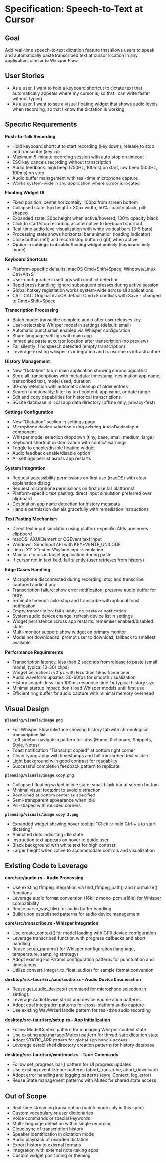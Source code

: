 # Specification: Speech-to-Text at Cursor

## Goal

Add real-time speech-to-text dictation feature that allows users to speak and automatically paste transcribed text at cursor location in any application, similar to Whisper Flow.

## User Stories

-   As a user, I want to hold a keyboard shortcut to dictate text that automatically appears where my cursor is, so that I can write faster without typing
-   As a user, I want to see a visual floating widget that shows audio levels when recording, so that I know the dictation is working

## Specific Requirements

**Push-to-Talk Recording**

-   Hold keyboard shortcut to start recording (key down), release to stop and transcribe (key up)
-   Maximum 5-minute recording session with auto-stop on timeout
-   ESC key cancels recording without transcription
-   Audio feedback: high beep (750Hz, 100ms) on start, low beep (500Hz, 100ms) on stop
-   Audio buffer management with real-time microphone capture
-   Works system-wide in any application where cursor is located

**Floating Widget UI**

-   Fixed position: center horizontally, 100px from screen bottom
-   Collapsed state: 5px height x 30px width, 50% opacity black, pill-shaped
-   Expanded state: 30px height when active/hovered, 100% opacity black
-   Click to start/stop recording as alternative to keyboard shortcut
-   Real-time audio level visualization with white vertical bars (3-5 bars)
-   Processing state shows horizontal bar animation (loading indicator)
-   Close button (left) and record/stop button (right) when active
-   Option in settings to disable floating widget entirely (keyboard-only mode)

**Keyboard Shortcuts**

-   Platform-specific defaults: macOS Cmd+Shift+Space, Windows/Linux Ctrl+Alt+S
-   User-configurable in settings with conflict detection
-   Rapid press handling: ignore subsequent presses during active session
-   Global hotkey registration works system-wide across all applications
-   CRITICAL: Original macOS default Cmd+S conflicts with Save - changed to Cmd+Shift+Space

**Transcription Processing**

-   Batch mode: transcribe complete audio after user releases key
-   User-selectable Whisper model in settings (default: small)
-   Automatic punctuation enabled via Whisper configuration
-   Share language settings with main app
-   Immediate paste at cursor location after transcription (no preview)
-   Fail silently if no speech detected (empty transcription)
-   Leverage existing whisper-rs integration and transcribe.rs infrastructure

**History Management**

-   New "Dictation" tab in main application showing chronological list
-   Store all transcriptions with metadata: timestamp, destination app name, transcribed text, model used, duration
-   30-day retention with automatic cleanup of older entries
-   Search functionality: filter by text content, app name, or date range
-   Edit and copy capabilities for historical transcriptions
-   SQLite database in local app data directory (offline only, privacy-first)

**Settings Configuration**

-   New "Dictation" section in settings page
-   Microphone device selection using existing AudioDeviceInput component
-   Whisper model selection dropdown (tiny, base, small, medium, large)
-   Keyboard shortcut customization with conflict warnings
-   Toggle to enable/disable floating widget
-   Audio feedback enable/disable option
-   All settings persist across app restarts

**System Integration**

-   Request accessibility permissions on first use (macOS) with clear explanation dialog
-   Request microphone permissions on first use (all platforms)
-   Platform-specific text pasting: direct input simulation preferred over clipboard
-   Destination app name detection for history metadata
-   Handle permission denials gracefully with remediation instructions

**Text Pasting Mechanism**

-   Direct text input simulation using platform-specific APIs preserves clipboard
-   macOS: AXUIElement or CGEvent text input
-   Windows: SendInput API with KEYEVENTF_UNICODE
-   Linux: X11 XTest or Wayland input simulation
-   Maintain focus in target application during paste
-   If cursor not in text field, fail silently (user retrieves from history)

**Edge Cases Handling**

-   Microphone disconnected during recording: stop and transcribe captured audio if any
-   Transcription failure: show error notification, preserve audio buffer for retry
-   5-minute timeout: auto-stop and transcribe with optional toast notification
-   Empty transcription: fail silently, no paste or notification
-   System audio device change: refresh device list in settings
-   Widget persistence across app restarts: remember enabled/disabled state
-   Multi-monitor support: show widget on primary monitor
-   Model not downloaded: prompt user to download, fallback to smallest available

**Performance Requirements**

-   Transcription latency: less than 2 seconds from release to paste (small model, typical 10-30s clips)
-   Widget animations: 60fps with less than 16ms frame time
-   Audio waveform updates: 30-60fps for smooth visualization
-   History search: less than 100ms response time for typical history size
-   Minimal startup impact: don't load Whisper models until first use
-   Efficient ring buffer for audio capture with minimal memory overhead

## Visual Design

**`planning/visuals/image.png`**

-   Full Whisper Flow interface showing history tab with chronological transcription list
-   Left sidebar navigation pattern for tabs (Home, Dictionary, Snippets, Style, Notes)
-   Toast notification "Transcript copied" at bottom right corner
-   Clean typography with timestamps and full transcribed text visible
-   Light background with good contrast for readability
-   Successful completion feedback pattern to replicate

**`planning/visuals/image copy.png`**

-   Collapsed floating widget in idle state: small black bar at screen bottom
-   Minimal visual footprint to avoid distraction
-   Positioned at bottom center as specified
-   Semi-transparent appearance when idle
-   Pill-shaped with rounded corners

**`planning/visuals/image copy 2.png`**

-   Expanded widget showing hover tooltip: "Click or hold Ctrl + s to start dictating"
-   Animated dots indicating idle state
-   Instruction text appears on hover to guide user
-   Black background with white text for high contrast
-   Larger height when active to accommodate controls and visualization

## Existing Code to Leverage

**core/src/audio.rs - Audio Processing**

-   Use existing ffmpeg integration via find_ffmpeg_path() and normalize() functions
-   Leverage audio format conversion (16kHz mono, pcm_s16le) for Whisper compatibility
-   Reuse parse_wav_file() for audio buffer handling
-   Build upon established patterns for audio device management

**core/src/transcribe.rs - Whisper Integration**

-   Use create_context() for model loading with GPU device configuration
-   Leverage transcribe() function with progress callbacks and abort handling
-   Reuse setup_params() for Whisper configuration (language, temperature, sampling strategy)
-   Adopt existing FullParams configuration patterns for punctuation and timestamps
-   Utilize convert_integer_to_float_audio() for sample format conversion

**desktop/src-tauri/src/cmd/audio.rs - Audio Device Enumeration**

-   Reuse get_audio_devices() command for microphone selection in settings
-   Leverage AudioDevice struct and device enumeration patterns
-   Adopt cpal integration patterns for cross-platform audio capture
-   Use existing WavWriterHandle pattern for real-time audio recording

**desktop/src-tauri/src/setup.rs - App Initialization**

-   Follow ModelContext pattern for managing Whisper context state
-   Use existing app.manage(Mutex) pattern for thread-safe dictation state
-   Adopt STATIC_APP pattern for global app handle access
-   Leverage established directory creation patterns for history database

**desktop/src-tauri/src/cmd/mod.rs - Tauri Commands**

-   Follow set_progress_bar() pattern for UI progress updates
-   Use existing event listener patterns (abort_transcribe, abort_download)
-   Adopt error handling and logging patterns (eyre, Context, log_error)
-   Reuse State management patterns with Mutex for shared state access

## Out of Scope

-   Real-time streaming transcription (batch mode only in this spec)
-   Custom vocabulary or user dictionaries
-   Voice commands or special keywords
-   Multi-language detection within single recording
-   Cloud sync of transcription history
-   Speaker identification in dictation mode
-   Audio playback of recorded dictation
-   Export history to external formats
-   Integration with external note-taking apps
-   Custom widget positioning or theming
